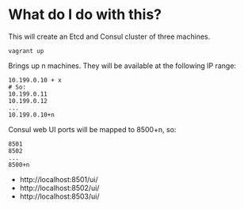# What do I do with this?

This will create an Etcd and Consul cluster of three machines.

```
vagrant up
```

Brings up n machines. They will be available at the following IP range:

```
10.199.0.10 + x
# So: 
10.199.0.11
10.199.0.12
...
10.199.0.10+n
```

Consul web UI ports will be mapped to 8500+n, so:

```
8501
8502
...
8500+n
```
* http://localhost:8501/ui/
* http://localhost:8502/ui/
* http://localhost:8503/ui/
